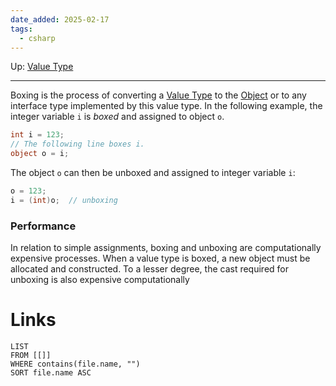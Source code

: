 ```yaml
---
date_added: 2025-02-17
tags:
  - csharp
---
```

Up: [Value Type](Value%20Type.md)
___
 Boxing is the process of converting a [Value Type](Value%20Type.md) to the [Object](Object.md) or to any interface type implemented by this value type. 
In the following example, the integer variable `i` is _boxed_ and assigned to object `o`.
```cs
int i = 123;
// The following line boxes i.
object o = i;
```

The object `o` can then be unboxed and assigned to integer variable `i`:

```cs
o = 123;
i = (int)o;  // unboxing
```

### Performance

In relation to simple assignments, boxing and unboxing are computationally expensive processes. When a value type is boxed, a new object must be allocated and constructed. To a lesser degree, the cast required for unboxing is also expensive computationally
# Links
```dataview
LIST
FROM [[]]
WHERE contains(file.name, "")
SORT file.name ASC
```
